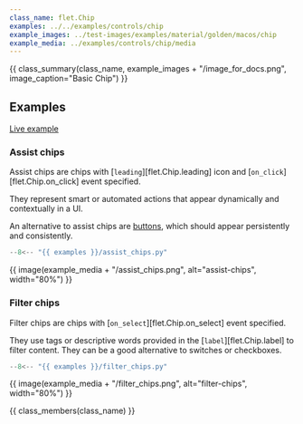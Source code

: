```yaml
---
class_name: flet.Chip
examples: ../../examples/controls/chip
example_images: ../test-images/examples/material/golden/macos/chip
example_media: ../examples/controls/chip/media
---
```


{{ class_summary(class_name, example_images + "/image_for_docs.png", image_caption="Basic Chip") }}

## Examples

[Live example](https://flet-controls-gallery.fly.dev/input/chip)

### Assist chips

Assist chips are chips with [`leading`][flet.Chip.leading] icon and [`on_click`][flet.Chip.on_click] event specified.

They represent smart or automated actions that appear dynamically and contextually in a UI.

An alternative to assist chips are [buttons](buttons/index.md), which should appear persistently and consistently.

```python
--8<-- "{{ examples }}/assist_chips.py"
```

{{ image(example_media + "/assist_chips.png", alt="assist-chips", width="80%") }}


### Filter chips

Filter chips are chips with [`on_select`][flet.Chip.on_select] event specified.

They use tags or descriptive words provided in the [`label`][flet.Chip.label] to filter content.
They can be a good alternative to switches or checkboxes.

```python
--8<-- "{{ examples }}/filter_chips.py"
```

{{ image(example_media + "/filter_chips.png", alt="filter-chips", width="80%") }}


{{ class_members(class_name) }}
